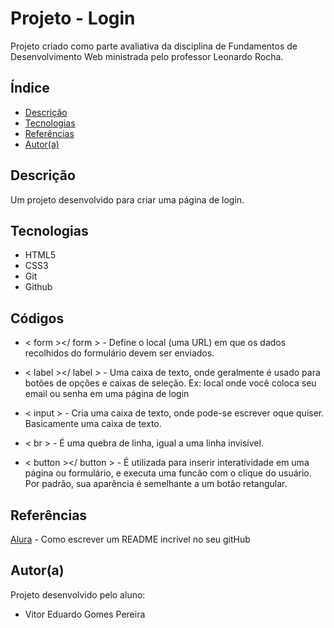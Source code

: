 # Projeto - Login
 
Projeto criado como parte avaliativa da disciplina de Fundamentos de Desenvolvimento Web ministrada pelo professor Leonardo Rocha.
 
## Índice
* [Descrição](#descrição)
* [Tecnologias](#tecnologias)
* [Referências](#referências)
* [Autor(a)](#autora)
 
## Descrição
 
Um projeto desenvolvido para criar uma página de login.

 
## Tecnologias

* HTML5
* CSS3
* Git
* Github

## Códigos

* < form ></ form > - Define o local (uma URL) em que os dados recolhidos do formulário devem ser enviados.

* < label ></ label > - Uma caixa de texto, onde geralmente é usado para botões de opções e caixas de seleção. Ex: local onde você coloca seu email ou senha em uma página de login

* < input > - Cria uma caixa de texto, onde pode-se escrever oque quiser. Basicamente uma caixa de texto.

* < br > - É uma quebra de linha, igual a uma linha invisível.

* < button ></ button > - É utilizada para inserir interatividade em uma página ou formulário, e executa uma funcão com o clique do usuário. Por padrão, sua aparência é semelhante a um botão retangular.
 
## Referências
 
[Alura](https://www.alura.com.br/artigos/escrever-bom-readme) - Como escrever um README incrivel no seu gitHub

## Autor(a)

Projeto desenvolvido pelo aluno: 

* Vitor Eduardo Gomes Pereira
